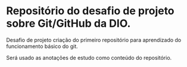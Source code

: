 # Repositório do desafio de projeto sobre Git/GitHub da DIO.

Desafio de projeto criação do primeiro repositório para aprendizado do funcionamento básico do git.

Será usado as anotações de estudo como conteúdo do repositório.
